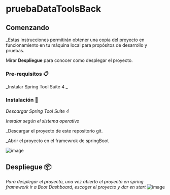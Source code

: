 # pruebaDataToolsBack

## Comenzando 

_Estas instrucciones  permitirán obtener una copia del proyecto en funcionamiento en tu máquina local para propósitos de desarrollo y pruebas.

Mirar **Despliegue** para conocer como desplegar el proyecto.


### Pre-requisitos 📋

_Instalar Spring Tool Suite 4 _

### Instalación 🔧

_Descargar Spring Tool Suite 4_

_Instalar según el sistema operativo_

_Descargar el proyecto de este repositorio git.

_Abrir el proyecto en el framewrok de springBoot

![image](https://user-images.githubusercontent.com/83394759/116905605-d34fc880-ac04-11eb-8542-840045fbb04c.png)



## Despliegue 📦

_Para desplegar el proyecto, una vez abierto el proyecto en spring framework ir a Boot Dashboard, escoger el proyecto y dar en start_
![image](https://user-images.githubusercontent.com/83394759/116903395-faf16180-ac01-11eb-91b0-413d9065d915.png)



